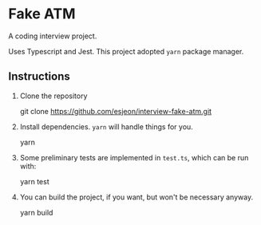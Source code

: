 Fake ATM
========

A coding interview project.

Uses Typescript and Jest. This project adopted `yarn` package manager.


Instructions
------------

  1. Clone the repository

        git clone https://github.com/esjeon/interview-fake-atm.git

  2. Install dependencies. `yarn` will handle things for you.

        yarn

  3. Some preliminary tests are implemented in `test.ts`, which can be run with:

        yarn test

  4. You can build the project, if you want, but won't be necessary anyway.

        yarn build

